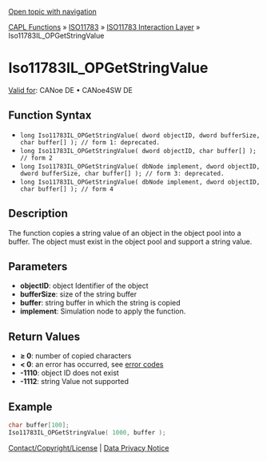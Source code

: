 [Open topic with navigation](../../../../../../CANoeDEFamily.htm#Topics/CAPLFunctions/ISO11783/ISOInteractionLayer/Functions/CAPLfunctionIso11783ILOPGetStringValue.md)

[CAPL Functions](../../../CAPLfunctions.md) » [ISO11783](../../CAPLfunctionsISO11783Overview.md) » [ISO11783 Interaction Layer](../CAPLfunctionsISOILOverview.md) » Iso11783IL_OPGetStringValue

# Iso11783IL_OPGetStringValue

[Valid for](../../../../Shared/FeatureAvailability.md):  CANoe DE • CANoe4SW DE

## Function Syntax

- `long Iso11783IL_OPGetStringValue( dword objectID, dword bufferSize, char buffer[] ); // form 1: deprecated.`
- `long Iso11783IL_OPGetStringValue( dword objectID, char buffer[] ); // form 2`
- `long Iso11783IL_OPGetStringValue( dbNode implement, dword objectID, dword bufferSize, char buffer[] ); // form 3: deprecated.`
- `long Iso11783IL_OPGetStringValue( dbNode implement, dword objectID, char buffer[] ); // form 4`

## Description

The function copies a string value of an object in the object pool into a buffer. The object must exist in the object pool and support a string value.

## Parameters

- **objectID**: object Identifier of the object
- **bufferSize**: size of the string buffer
- **buffer**: string buffer in which the string is copied
- **implement**: Simulation node to apply the function.

## Return Values

- **≥ 0**: number of copied characters
- **< 0**: an error has occurred, see [error codes](../../../CAPLfunctionsISOj1939ErrorCodes.md)
- **-1110**: object ID does not exist
- **-1112**: string Value not supported

## Example

```c
char buffer[100];
Iso11783IL_OPGetStringValue( 1000, buffer );
```

[Contact/Copyright/License](../../../../Shared/ContactCopyrightLicense.md) | [Data Privacy Notice](https://www.vector.com/int/en/company/get-info/privacy-policy/)
